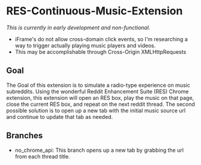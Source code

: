 # RES-Continuous-Music-Extension
*This is currently in early development and non-functional.*
- iFrame's do not allow cross-domain click events, so I'm researching a way to trigger actually playing music players and videos.
- This may be accomplishable through Cross-Origin XMLHttpRequests

## Goal
The Goal of this extension is to simulate a radio-type experience on music subreddits.
Using the wonderful Reddit Enhancement Suite (RES) Chrome extension, this extension will open an RES box, play the music on that page, close the current RES box, and repeat on the next reddit thread. The second possible solution is to open up a new tab with the initial music source url and continue to update that tab as needed.

## Branches
- no_chrome_api: This branch opens up a new tab by grabbing the url from each thread title.
